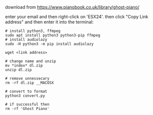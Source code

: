 
download from  https://www.pianobook.co.uk/library/ghost-piano/

enter your email and then right-click on 'ESX24'. then click "Copy Link address" and then enter it into the terminal:


```
# install python3, ffmpeg
sudo apt install python3 python3-pip ffmpeg 
# install audiolazy
sudo -H python3 -m pip install audiolazy

wget <link address>

# change name and unzip
mv *index* dl.zip
unzip dl.zip

# remove unnessecary
rm -rf dl.zip __MACOSX

# convert to format
python3 convert.py

# if successful then 
rm -rf 'Ghost Piano'
```


